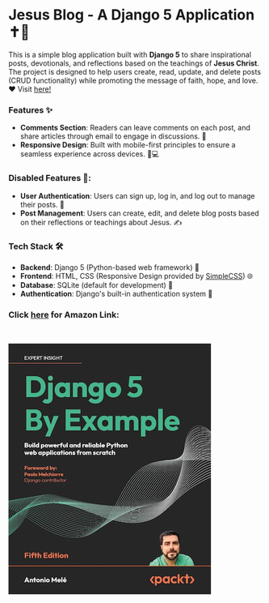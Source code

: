 # Jesus Blog - A Django 5 Application ✝️📖

This is a simple blog application built with **Django 5** to share inspirational posts, devotionals, and reflections based on the teachings of **Jesus Christ**. The project is designed to help users create, read, update, and delete posts (CRUD functionality) while promoting the message of faith, hope, and love. ❤️ Visit [here!](https://eniolakunle.pythonanywhere.com/blog/)

### Features ✨
- **Comments Section**: Readers can leave comments on each post, and share articles through email to engage in discussions. 💬
- **Responsive Design**: Built with mobile-first principles to ensure a seamless experience across devices. 📱💻

### Disabled Features 🚧:
- **User Authentication**: Users can sign up, log in, and log out to manage their posts. 🔐
- **Post Management**: Users can create, edit, and delete blog posts based on their reflections or teachings about Jesus. ✍️
<!-- - **Categories & Tags**: Posts can be organized into categories (e.g., Bible Studies, Devotionals, Sermons) and tagged with relevant keywords (e.g., Grace, Faith, Love). 🏷️ -->


### Tech Stack 🛠️
- **Backend**: Django 5 (Python-based web framework) 🐍
- **Frontend**: HTML, CSS (Responsive Design provided by [SimpleCSS](https://simplecss.org)) 🌐
- **Database**: SQLite (default for development) 💾
- **Authentication**: Django's built-in authentication system 🔑
<!-- - **Deployment**: Can be deployed using services like Heroku, DigitalOcean, etc. 🚀 -->


### Click [here](https://www.amazon.com/Django-Example-powerful-reliable-applications/dp/1805125451) for Amazon Link:

<br>

![Django5book.jpg](Django5book.jpg)
